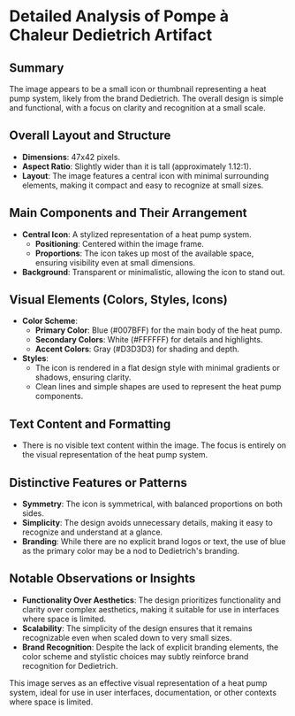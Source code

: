 # Detailed Analysis of Pompe à Chaleur Dedietrich Artifact

## Summary
The image appears to be a small icon or thumbnail representing a heat pump system, likely from the brand Dedietrich. The overall design is simple and functional, with a focus on clarity and recognition at a small scale.

## Overall Layout and Structure
- **Dimensions**: 47x42 pixels.
- **Aspect Ratio**: Slightly wider than it is tall (approximately 1.12:1).
- **Layout**: The image features a central icon with minimal surrounding elements, making it compact and easy to recognize at small sizes.

## Main Components and Their Arrangement
- **Central Icon**: A stylized representation of a heat pump system.
  - **Positioning**: Centered within the image frame.
  - **Proportions**: The icon takes up most of the available space, ensuring visibility even at small dimensions.
- **Background**: Transparent or minimalistic, allowing the icon to stand out.

## Visual Elements (Colors, Styles, Icons)
- **Color Scheme**:
  - **Primary Color**: Blue (#007BFF) for the main body of the heat pump.
  - **Secondary Colors**: White (#FFFFFF) for details and highlights.
  - **Accent Colors**: Gray (#D3D3D3) for shading and depth.
- **Styles**:
  - The icon is rendered in a flat design style with minimal gradients or shadows, ensuring clarity.
  - Clean lines and simple shapes are used to represent the heat pump components.

## Text Content and Formatting
- There is no visible text content within the image. The focus is entirely on the visual representation of the heat pump system.

## Distinctive Features or Patterns
- **Symmetry**: The icon is symmetrical, with balanced proportions on both sides.
- **Simplicity**: The design avoids unnecessary details, making it easy to recognize and understand at a glance.
- **Branding**: While there are no explicit brand logos or text, the use of blue as the primary color may be a nod to Dedietrich's branding.

## Notable Observations or Insights
- **Functionality Over Aesthetics**: The design prioritizes functionality and clarity over complex aesthetics, making it suitable for use in interfaces where space is limited.
- **Scalability**: The simplicity of the design ensures that it remains recognizable even when scaled down to very small sizes.
- **Brand Recognition**: Despite the lack of explicit branding elements, the color scheme and stylistic choices may subtly reinforce brand recognition for Dedietrich.

This image serves as an effective visual representation of a heat pump system, ideal for use in user interfaces, documentation, or other contexts where space is limited.